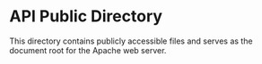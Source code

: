 
# API Public Directory

This directory contains publicly accessible files and serves as the document root for the Apache web server.
